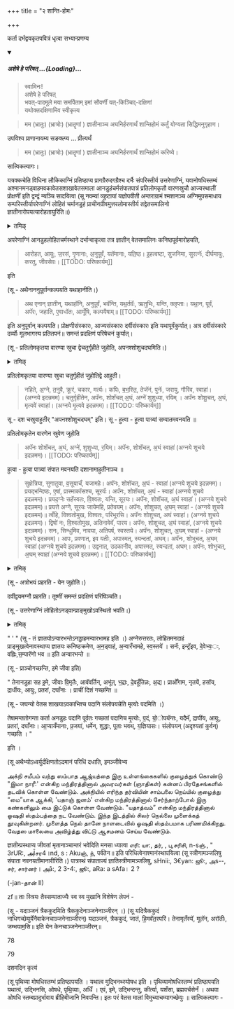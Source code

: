 +++
title = "२ शान्ति-होमः"

+++

कर्ता दर्भद्वयकृतपवित्रं धृत्वा सभ्यान्प्रणम्य 

<div class="js_include" includetitle="false" newlevelforh1="5" unfilled url="/vedAH_yajuH/taittirIyam/sUtram/ApastambaH/gRhyam/paddhatiH/shrIvaiShNavaH/mantrAdi/asheShe_pariShat_svIkRtya.md">
<details open><summary><h5>अशेषे हे परिषत् ...{Loading}...</h5></summary>

> स्वामिनः!  
अशेषे हे परिषत्  
भवत्-पादमूले मया समर्पिताम् इमां सौवर्णीं यत्-किञ्चिद्-दक्षिणां  
यथोक्तदक्षिणामिव स्वीकृत्य  

</details>
</div>  

> मम (भ्रातुः) (भ्रात्रोः) (भ्रातॄणां ) ज्ञातीनाञ्च अघनिर्हरणार्थं शान्तिहोमं कर्तुं योग्यता सिद्धिमनुगृहाण।

उपविश्य प्राणानायम्य सङक्ल्प्य ... प्रीत्यर्थं 

> मम (भ्रातुः) (भ्रात्रोः) (भ्रातॄणां ) ज्ञातीनाञ्च अघनिर्हरणार्थं शान्तिहोमं करिष्ये। 

सात्विकत्यागः।

यत्रक्कचेति विधिना लौकिकाग्निं प्रतिष्ठाप्य प्रागग्रैरुदगग्रैश्च दर्भैः संपरिस्तीर्य उत्तरेणाग्निं, यवानोषधिस्तम्बं अश्मानमनड्वाहमवकावेतसशाखावेतसमाला आनडुहंचर्मसंपातपात्रं प्रतिलोमकृतौ वारणस्रुचौ आज्यस्थालीं प्रोक्षणीं इति द्वन्द्वं न्यञ्चि सादयित्वा (सू नवम्यां व्युष्टायां यज्ञोपवीती अन्तराग्रामं श्मशानञ्च अग्निमुपसमाधाय सम्परिस्तीर्यापरेणाग्निं लोहितं चर्मानडुहं प्राचीनग्रीवमुत्तरलोमास्तीर्य तद्वेतसमालिनो ज्ञातीनारोपयत्यारोहतायुरिति॥)

<details><summary>तमिऴ्</summary>

புநஸ்நானம் இவைகளைச் செய்து, துணியை உலர்த்திக் கட்டிக் கொண்டு ஸ்ரீ சூர்ண ஸஹிதமான ஊர்த்வ புண்ட்ரங்களைத் தரித்துக் கொண்டு, மாத்யான்னிகம் செய்து சாந்தி ஹோமத்திற்கு வரவேண்டும்.

## 2சாந்திஹோமம்

ஆசமனம், இரண்டு தர்ப்பங்களால் செய்யப்பட்ட பவித்ரத்தைத் தரித்துக் கொண்டு, ஜ்ஞாதிகளுக்கும் தனக்கும் அகநிர்ஹரணார்த்தம், சாந்தி ஹோமம், கர்த்தும் என்பதாக அனுஜ்ஞை. ஸங்கல்ப்பம். அக்நி ப்ரதிஷ்னட, கிழக்கு நுனிகளாகவும், வடக்கு நுனிகளாகவும் பரிஸ்தரணங்கள். அக்நிக்கு வடக்கில் பாத்ர ஸாதனம். யவம் ஓஷதிஸ்தம்பம் (அந்த ஸ்தானத்திலான நெல்) பாறாங்கல், வண்டி மாடு, பாசி, நீர் நொச்சிக் கிளை, மாவலிங்க மாலை, காளை மாட்டுத் தோல், ஹோம ஸம்பாதத்திற்கான தொன்னை, மாவலிங்க இலைகள், ஆஜ்ய ஸ்தாலீ, ப்ரோக்ஷணி இவைகளை இரண்டு-இரண்டாக ஸாதனம் செய்ய -

</details>

अपरेणाग्निं आनडुहलोहितचर्मस्थाने दर्भान्वाकृत्वा तत्र ज्ञातीन् वेतसमालिनः कनिष्ठपूर्वमारोहयति, 

> आरोहत, आयुः, ज॒रसं, गृ॒णानाः, अ॒नुपूर्वं, यतॅमानाः, यति॒ष्ठ। इ॒हत्वष्टा, सुजनिमा, सुरत्नॅः, दीर्घमायुः, करतु, जीवसेवः। 
[[TODO: परिष्कार्यम्]]

इति

(सू - अथैनाननुपूर्वान्कल्पयति यथाहानीति।) 

> अथ एनान् ज्ञातीन्, यथाहॉनि, अनुपूर्वं, भवॅन्ति, यथ॒र्तवॅः, ऋतुभिः, यन्ति, क्लृप्ताः। यथा॒न, पूर्वं, अपॅरः, जहाति, ए॒वाधॉतः, आयूँषि, कल्पयैषाम्॥
[[TODO: परिष्कार्यम्]]

इति अनुपूर्वान् कल्पयति। प्रोक्षणीसंस्कारः, आज्यसंस्कारः दर्वीसंस्कारः इति यथापूर्वंकुर्यात्। अत्र दर्वीसंस्कारे दर्व्योः मूलभागस्य प्रतितपनं॥ समन्तं प्रदक्षिणं परिषेचनं कुर्यात्।

(सू - प्रतिलोमकृतया वारण्या स्रुचा द्वेचतुर्गृहीते जुहोति, अपनश्शोशुचदघमिति।)

<details><summary>तमिऴ्</summary>

வேண்டும். கவிழ்த்து இருக்க வேண்டும். பரிஸ்தரணாந்தம் ஆனதும் அக்நிக்கு மேலண்டையில் காளை மாட்டுத் தோல் அல்லது அந்த ஸ்தானத்தில் தர்ப்பங்களோ அதைப் போட்டு, கழுத்தில் "ஆத்து நொச்சி" மாலையை (தற்சமயம் சிலர் மாவலிங்கக் கொத்தையே மாலைக்கும் உபயோகிக்கின்றனர்) கழுத்தில் கட்டிக் கொண்டு, இருக்கிற கர்த்தா, ஞாதி இவர்களை "ஆரோஹத" என்கிற மந்திரத்தினால் உட்கார்த்தி வைக்க வேண்டும். "யதாஹாநி" உட்காரச் செய்ய என்கிற மந்திரத்தினால் வரிசைப்படுத்தி வேண்டும் (கநிஷ்டபூர்வம்). ப்ரோக்ஷணி ஸம்ஸ்காரம், ஆஜ்ய ஸம்ஸ்காரம், தர்வீ ஸம்ஸ்காரம், ஸமந்தமாக பிரதக்ஷிண பரிஷேசனம். இந்த சாந்தி ஹோமத்தில் மட்டும் இலையின் காம்பு வழியாக எடுக்க வேண்டும். காம்பு வழியாக ஹோமம் செய்ய வேண்டும். பெரிய இலையின் நுனிப் பாகத்தை மடக்கி, காம்புப் பாகத்தினால் ஹோமம் செய்யும்படிக்குத் தயார் செய்து கொண்டு,

</details>

प्रतिलोमकृतया वारण्या स्रुचा चतुर्गृहीतं जुहोतिद्वे आहुती। 

> नहिते, अ॒ग्ने, त॒नुवै, क्रूरं, चकार, मर्त्यः। कपिः, ब॒भ॒स्ति॒, तेजॅनं, पुनॅः, जरायु, गौरिंव, स्वाहा॑। (अग्नये इदन्नमम)। चतुर्गृहीतेन, अपॅनः, शोशॅचत् अ॒घं, अग्ने॑ शुशुध्या, रयिम् । अपॅनः शोशु॒चत्, अ॒घं, मृत्यवे॑ स्वाहा॑। (अग्नये मृ॒त्यवे इदन्नमम)।
[[TODO: परिष्कार्यम्]]

सू - दश चस्रुवाहुतीर् "अपनश्शोशुचदघम्" इति।
सू - हुत्वा - हुत्वा पात्र्यां सम्पातमवनयति ॥

प्रतिलोमकृतेन वारणेन स्रुवेण जुहोति 

> अपॅनः शोशॅचत्, अ॒घं, अग्ने॑, शुशुध्या, र॒यिम्। अपॅनः, शोशॅचत्, अ॒घं स्वाहा॑ (अग्नये शुचये इदन्नमम)।
[[TODO: परिष्कार्यम्]]

हुत्वा - हुत्वा पात्र्यां संपात मवनयति दशानामाहुतीनाञ्च ॥

> सुक्षेत्रिया, सुगातुया, व॒सूयाचँ, यजामहे। अपॅनः, शोशॅचत्, अ॒घं - स्वाहा॑ (अग्नये शुचये इदन्नमम)। प्रयद्भन्दिष्ठः, ए॒षां, प्रास्माकॉसश्च, सूरयॅः। अपॅनः, शोशॅचत्, अ॒घं - स्वाहा॑ (अग्नये शुचये इदन्नमम)। प्रयद॒ग्नेः सहॅस्वतः, वि॒श्वतः, यन्ति, सूरयः। अपॅनः, शोशॅचत्, अ॒घं स्वाहा॑। (अग्नये शुचये इदन्नमम)॥ प्रयत्ते अग्ने, सूरयः जायेमहि, प्रतेवयम्। अपॅनः, शोशुचत्, अ॒घम् स्वाहा॑ - (अग्नये शुचये इदन्नमम)॥ त्वँहि, विश्वतोमुख, विश्वतः, परिभूरसि। अपॅनः शोशुचत्, अघं स्वाहा॑। (अग्नये शुचये इदन्नमम)। द्विषो॑ नः, वि॒श्वतोमुख, अतिनावेवॅ, पारय। अपॅनः, शोशुचत्, अ॒घं स्वाहा॑, (अग्नये शुचये इदन्नमम)। सनः, सिन्धुमिव, नावया, अतिपर्ष, स्वस्तये। अपॅनः, शोशुचत्, अ॒घम् स्वाहा॑ - (अग्नये शुचये इदन्नमम)। आपः, प्रवणात्, इव यतीः, अपास्मत्, स्यन्दतां, अघम्। अपॅनः, शोभुचत्, अ॒घम् स्वाहा॑ (अग्नये शुचये इदन्नमम)। उद्वनात्, उदकानीव, अपास्मत्, स्यन्दतां, अघम्। अपॅनः, शोभुचत्, अ॒घम् स्वाहा॑ (अग्नये शुचये इदन्नमम)।
[[TODO: परिष्कार्यम्]]

<details><summary>तमिऴ्</summary>

சிறிய இலையையும் மேலே சொன்னதுபோல் காம்புப் பாகத்தினால் நான்கு தடவை நெய்யை பெரிய இலையில் எடுத்து, “நஹிதே அக்நே” என்கிற மந்திரத்தினால் ஹோமம் செய்து, மறுபடியும் இவ்விதமே நான்கு தடவை நெய்யை எடுத்துக் கொண்டு அபந: + ம்ருத்யவே ஸ்வாஹா என்கிற மந்திரத்தினால் ஹோமம் செய்து அந்தத் தர்வியை கீழே வைத்து விட்டு, சிறிய தர்வியினால் நெய்யை எடுத்து, “அபந:' என்று ஆரம்பிக்கும் பத்து மந்திரங்களால் ஹோமம் செய்ய வேண்டும். அந்தந்த ஹோமம் முடிந்ததும் இந்த 10 ஆஹுதிகளின் ஸம்பாதத்தை ஒரு தொன்னையில் சேமிக்க வேண்டும். தர்விகளை அக்நியில் போட்டு விட வேண்டும். பத்து ஆஹுதிகள் முடிந்ததும் ப்ரதக்ஷிணமாக ஸமந்த பரிஷேசனம் செய்ய வேண்டும். அக்நியில் போடப்பட்ட இலைகளின் சாம்பலை

</details>


(सू - अत्रोभयं प्रहरति - येन जुहोति।)

दर्वीद्वयमग्नौ प्रहरति। तूष्णीं समन्तं प्रदक्षिणं परिषिञ्चति। 

(सू - उत्तरेणाग्निं लोहितोऽनड्वान्प्राङ्मुखोऽवस्थितो भवति।)

<details><summary>तमिऴ्</summary>

“மை” தயார் செய்வதற்காக எடுத்து வைக்க வேண்டும். அக்நிக்கு வடவண்டையில் வண்டி மாட்டை கிழக்கு முகமாக நிறுத்த வேண்டும். "அநட்வாஹம்” என்கிற மந்திரத்தினால் கநிஷ்ட க்ரமமாக காளையைத் தொட வேண்டும். "இமே ஜீவா:" என்கிற மந்திரத்தினால் அந்தக் காளையுடன் கிழக்காகச் செல்ல வேண்டும். "ம்ருத்யோ: பதம்" என்கிற மந்திரத்தினால் கடைசியாகச் செல்கிறவன் கர்த்தா - மாட்டின் குளம்படியையும் முன் செல்கிறவர்களின் அடியையும் நீர் நோக்கி கொத்தினாலும் செடிப்பாசியினாலும் துடைக்க வேண்டும். எல்லாருக்கும் தெற்காக வடக்கு முகமாக நின்று கொண்டு ஒரு பாறாங்கல்லை (சில்லை) எடுத்து “இமம் ஜீவேப்ய:" என்கிற மந்திரத்தினால் தெற்கே போட வேண்டும். -

</details>

"
'
"
(सू - तं ज्ञातयोऽन्वारभन्तेऽनड्डाहमन्वारभामह इति ।) अग्नेरुत्तरतः, लोहितमनदाहं प्राङ्मुखत्वेनावस्थाप्य ज्ञातयः कनिष्ठक्रमेण, अ॒न॒ड्वाह॑, अ॒न्वारँभामहे, स्व॒स्तये॑ । सनॅः, इन्ट्रॅइव, दे॒वेभ्यः॒ः, वह्निः,स॒म्पारॅणो भव ॥ इति अन्वारभन्ते ॥

(सू - प्राञ्चोगच्छन्ति, इमे जीवा इति)

" तेनानडुहा सह इ॒मे, जीवाः वि॒मृतैः, आवॅवर्तिन्, अभू॑त्, भ॒द्राः, दे॒वहूँतिन्नः, अ॒द्य। प्राओँगाम, नृतयें, हसॉय, द्रार्धीयः, आयुः, प्रतरां, दघाँनाः । प्राचीं दिशं गच्छन्ति ॥

(सू - जघन्यो वेतस शाखयाऽवकाभिश्च पदानि संलोपयन्नेति मृत्योः पदमिति ।)

तेषामन्ततोगन्ता कर्ता अनडुहः पदानि पूर्वतः गच्छतां पदानिच मृ॒त्योः, प॒दं, यो॒ोपयॅन्तः, यदैमॅ, द्राघींय, आयुः, प्रतरां, दघाँनाः। आ॒प्यायँमानाः, प्र॒जया॑, धर्मेन, शुद्धाः, पूताः भवथ्, य॒ज्ञियासः। संलोपयन् (अदृश्यतां कुर्वन्) गच्छति । "

इति ।

(सू अथैभ्योऽध्वर्युर्दक्षिणतोऽदमानं परिधिं दधाति, इमञ्जीवेभ्य

அக்நி சமீபம் வந்து ஸம்பாத ஆஜ்யத்தை இரு உள்ளங்கைகளில் குழைத்துக் கொண்டு "இமா நாரீ:' என்கிற மந்திரத்தினால் அவரவர்கள் (ஞாதிகள்) கன்னப் பிரதேசங்களில் தடவிக் கொள்ள வேண்டும். அக்நியில் எரிந்த தர்வியின் சாம்பலை நெய்யில் குழைத்து “மை”யாக ஆக்கி, 'யதாஞ் ஜனம்' என்கிற மந்திரத்தினால் சேர்ந்தாற்போல் இரு கண்களிலும் மை இட்டுக் கொள்ள வேண்டும். "யதாத்வம்” என்கிற மந்திரத்தினால் ஓஷதி ஸ்தம்பத்தை நட வேண்டும். இந்த இடத்தில் சிலர் நெல்லை முளைக்கத் தூவுகின்றனர். முளைத்த நெல் தானே நாளடைவில் ஓஷதி ஸ்தம்பமாக பரிணமிக்கிறது. வேதஸ மாலையை அவிழ்த்து விட்டு ஆசமனம் செய்ய வேண்டும்.




ज्ञातीन्प्रस्थाप्य जीवतां मृतानाञ्चान्तरं भवेदिति मनसा ध्यात्वा எரி: யா:, தர், , பு,சரிசி, n-sஞ்., " 3rUR:, அĪசர4।nd, s : Akuஞ், ந், पर्व॑तेन॥ इति परिधित्वेनाश्मानंस्थापयित्वा (सू स्त्रीणामञ्जलिषु संपाता नवनयतीमानारीरिति।) पात्रस्थं संपाताज्यं ज्ञातिस्त्रीणामञ्जलिषु, sHnii:, 3€yan: ஜூ:, அs--, சர், சார்னர்। அā:, 2 3-4:, ஜூ:, aRa: a sAfa। 2 ?

(-jan-தான் II)

zf॥ ताः स्त्रियः तैस्सम्पाताज्यैः स्व स्व मुखानि विशेषेण लेपनं -

(सू - यदाञ्जनं त्रैककुदमिति त्रैककुदेनाञ्जनेनाञ्जीरन् ।) (सू यदित्रैककुदं नाधिगच्छेयुर्येनैवाकेनचाञ्जनेनाञ्जीरन्) यदाञ्जनं, त्रैककुदं, जातं, हि॒मवॅत॒स्परि॑। तेनामृतँस्यॅ, मूलॅन, अरॉतीः, जम्भयाम॒सि॥ इति येन केनचाञ्जनेनाञ्जीरन्॥


78


79

दशमदिन कृत्यं

(सू पृथिव्या मोषधिस्तम्भं प्रतिष्ठापयति । यथात्व मुद्भिनथ्स्योषध इति । पृथिव्यामोषधिस्तम्भं प्रतिष्ठापयति यथात्वं, उद्भिनसि, ओषधे, पृथि॒व्याः, अधिँ । एवं, इमे, उद्भिन्दन्तु, कीर्त्या, यशँसा, ब्रह्मवर्चसेनँ । अथवा ओषधि स्तम्बप्रादुर्भावाय ब्रीहिबीजानि निवपन्ति। इतः परं वेतस मालां विमुच्याचम्यागच्छेयुः ॥ सात्विकत्यागः -
